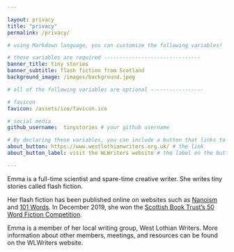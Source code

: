```yaml
---

layout: privacy
title: "privacy"
permalink: /privacy/

# using Markdown language, you can customize the following variables!

# these variables are required -------------------------------
banner_title: tiny stories
banner_subtitle: flash fiction from Scotland
background_image: /images/background.jpeg

# all of the following variables are optional -----------------

# favicon
favicon: /assets/ico/favicon.ico

# social media
github_username:  tinystories # your github username

# By declaring these variables, you can include a button that links to an external website or to media.
about_button: https://www.westlothianwriters.org.uk/ # the link
about_button_label: visit the WLWriters website # the label on the button

---			
```

[//]: # (write a bit about yourself here)

Emma is a full-time scientist and spare-time creative writer. She writes tiny stories called flash fiction.

Her flash fiction has been published online on websites such as [Nanoism](https://nanoism.net/stories/841/) and [101 Words](https://101words.org/the-fairy-ring/). In December 2019, she won the [Scottish Book Trust’s 50 Word Fiction Competition](https://www.scottishbooktrust.com/50-word-fiction/december-2019-winners).

Emma is a member of her local writing group, West Lothian Writers. More information about other members, meetings, and resources can be found on the WLWriters website.
